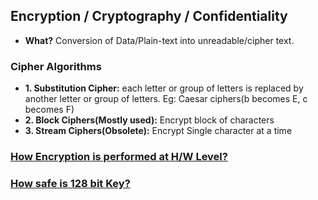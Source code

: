 ## Encryption / Cryptography / Confidentiality
- **What?** Conversion of Data/Plain-text into unreadable/cipher text.

### Cipher Algorithms
  - **1. Substitution Cipher:** each letter or group of letters is replaced by another letter or group of letters. Eg: Caesar ciphers(b becomes E, c becomes F)
  - **2. Block Ciphers(Mostly used):** Encrypt block of characters        
  - **3. Stream Ciphers(Obsolete):** Encrypt Single character at a time
  
### [How Encryption is performed at H/W Level?](HowEncryptionIsPerformedAtHardware)

### [How safe is 128 bit Key?](HowSafeIs_128bit_Key.md)
